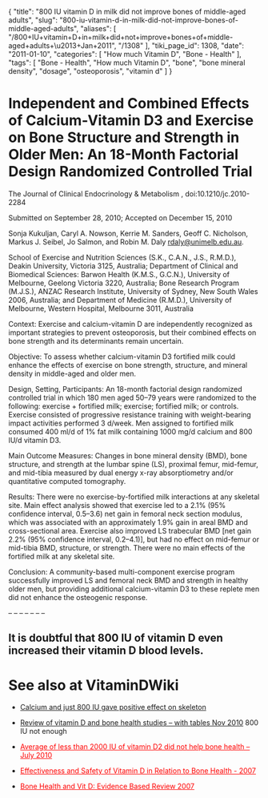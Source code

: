 {
    "title": "800 IU vitamin D in milk did not improve bones of middle-aged adults",
    "slug": "800-iu-vitamin-d-in-milk-did-not-improve-bones-of-middle-aged-adults",
    "aliases": [
        "/800+IU+vitamin+D+in+milk+did+not+improve+bones+of+middle-aged+adults+\u2013+Jan+2011",
        "/1308"
    ],
    "tiki_page_id": 1308,
    "date": "2011-01-10",
    "categories": [
        "How much Vitamin D",
        "Bone - Health"
    ],
    "tags": [
        "Bone - Health",
        "How much Vitamin D",
        "bone",
        "bone mineral density",
        "dosage",
        "osteoporosis",
        "vitamin d"
    ]
}


# Independent and Combined Effects of Calcium-Vitamin D3 and Exercise on Bone Structure and Strength in Older Men: An 18-Month Factorial Design Randomized Controlled Trial

The Journal of Clinical Endocrinology & Metabolism , doi:10.1210/jc.2010-2284

Submitted on September 28, 2010; Accepted on December 15, 2010

Sonja Kukuljan, Caryl A. Nowson, Kerrie M. Sanders, Geoff C. Nicholson, Markus J. Seibel, Jo Salmon, and Robin M. Daly rdaly@unimelb.edu.au.

School of Exercise and Nutrition Sciences (S.K., C.A.N., J.S., R.M.D.), Deakin University, Victoria 3125, Australia; Department of Clinical and Biomedical Sciences: Barwon Health (K.M.S., G.C.N.), University of Melbourne, Geelong Victoria 3220, Australia; Bone Research Program (M.J.S.), ANZAC Research Institute, University of Sydney, New South Wales 2006, Australia; and Department of Medicine (R.M.D.), University of Melbourne, Western Hospital, Melbourne 3011, Australia

Context: Exercise and calcium-vitamin D are independently recognized as important strategies to prevent osteoporosis, but their combined effects on bone strength and its determinants remain uncertain.

Objective: To assess whether calcium-vitamin D3 fortified milk could enhance the effects of exercise on bone strength, structure, and mineral density in middle-aged and older men.

Design, Setting, Participants: An 18-month factorial design randomized controlled trial in which 180 men aged 50–79 years were randomized to the following: exercise + fortified milk; exercise; fortified milk; or controls. Exercise consisted of progressive resistance training with weight-bearing impact activities performed 3 d/week. Men assigned to fortified milk consumed 400 ml/d of 1% fat milk containing 1000 mg/d calcium and 800 IU/d vitamin D3.

Main Outcome Measures: Changes in bone mineral density (BMD), bone structure, and strength at the lumbar spine (LS), proximal femur, mid-femur, and mid-tibia measured by dual energy x-ray absorptiometry and/or quantitative computed tomography.

Results: There were no exercise-by-fortified milk interactions at any skeletal site. Main effect analysis showed that exercise led to a 2.1% (95% confidence interval, 0.5–3.6) net gain in femoral neck section modulus, which was associated with an approximately 1.9% gain in areal BMD and cross-sectional area. Exercise also improved LS trabecular BMD <span>[net gain 2.2% (95% confidence interval, 0.2–4.1)]</span>, but had no effect on mid-femur or mid-tibia BMD, structure, or strength. There were no main effects of the fortified milk at any skeletal site.

Conclusion: A community-based multi-component exercise program successfully improved LS and femoral neck BMD and strength in healthy older men, but providing additional calcium-vitamin D3 to these replete men did not enhance the osteogenic response.

– – – – – – – 

## It is doubtful that 800 IU of vitamin D even increased their vitamin D blood levels.

# See also at VitaminDWiki

* [Calcium and just 800 IU gave positive effect on skeleton ](https://www.VitaminDWiki.com/tiki-download_file.php?fileId=753)

* [Review of vitamin D and bone health studies – with tables Nov 2010](/posts/review-of-vitamin-d-and-bone-health-studies-with-tables) 800 IU not enough

* <a href="/posts/average-of-less-than-2000-iu-of-vitamin-d2-did-not-help-bone-health" style="color: red; text-decoration: underline;" title="This link has an unknown page_id: 613">Average of less than 2000 IU of vitamin D2 did not help bone health – July 2010</a>

* <a href="/posts/effectiveness-and-safety-of-vitamin-d-in-relation-to-bone-health-2007" style="color: red; text-decoration: underline;" title="This link has an unknown page_id: 573">Effectiveness and Safety of Vitamin D in Relation to Bone Health - 2007</a>

* <a href="/posts/bone-health-and-vit-d-evidence-based-review-2007" style="color: red; text-decoration: underline;" title="This link has an unknown page_id: 248">Bone Health and Vit D: Evidence Based Review 2007</a>